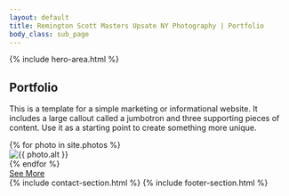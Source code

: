 ```yaml
---
layout: default
title: Remington Scott Masters Upsate NY Photography | Portfolio
body_class: sub_page
---
```

{% include hero-area.html %}
<section class="portfolio_section" id="portfolio">
  <div class="jumbotron about_me">
    <div class="container text-center">
      <div class="row">
        <div class="col-8 offset-2">
          <h1 class="display-3">Portfolio</h1>
          <p class="lead" title="put a summary of your photography services">This is a template for a simple marketing or informational website. It includes a large callout called a jumbotron and three supporting pieces of content. Use it as a starting point to create something more unique.</p>
        </div>
      </div>
    </div>
  </div>
  <div class="container">
    <div class="portfolio_new grid">
      {% for photo in site.photos %}
        <div class="grid-item">
          <img src="{{ site.baseurl }}{{ photo.img }}" alt="{{ photo.alt }}" />
          <div class="btn-box">
            <a href="" class="btn-1">
              <i class="fa fa-share-alt" aria-hidden="true"></i>
            </a>
          </div>
        </div>
      {% endfor %}
    </div>
    <div>
      <a href="{{ site.baseurl }}/portfolio.html" class="read_btn">
        See More
      </a>
    </div>
  </div>
</section>
{% include contact-section.html %}
{% include footer-section.html %}